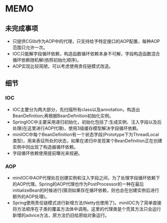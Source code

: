 # MEMO

## 未完成事项
- 只提供CGlib作为AOP中的代理，只支持给予特定接口的AOP配置，每种AOP范围只允许一次。  
- IOC只能解字段循环依赖，构造函数循环依赖本身不可解，字段构造函数混合循环依赖随机解(依照初始化顺序)。   
- AOP实现比较简陋，可以考虑使用责任链模式改造。

## 细节

### IOC
- IOC主要分为两大部分，先扫描所有class以及annotation，构造出BeanDefinition;再根据BeanDefinition初始化实例。
- SpringIOC中主要采用递归初始化，初始化包括了:生成实例、注入字段以及后处理(在这里进行AOP代理)，使用3级缓存模型解决字段循环依赖。  
- miniIOC中每个BeanDefinition有一个状态字段(Prototype下为ThreadLocal类型)，用来表征所处的状态，如果在递归中发现某个BeanDefinition正在创建实例中则出现了构造器循环依赖。  
- 字段循环依赖使用提前曝光来规避。  

### AOP
- miniIOC中AOP代理处在创建实例和注入字段之间，为了处理字段循环依赖下的AOP代理。Spring的AOP代理也作为PostProcessor的一种在最后initializeBean的时候进行(猜测如果存在循环依赖，则也会在创建实例后进行额外的AOP处理)。   
- Spring使用责任链模式进行新增方法(Netty也使用了)。miniIOC为了简单直接将方法顺序在子类的覆盖方法体中调用。这里的代理类是个壳其方法只会运行新增的advice方法，原方法仍旧给原始对象运行。  
